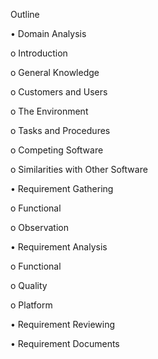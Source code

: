 Outline

•	Domain Analysis

  o	Introduction
  
  o	General Knowledge
  
  o	Customers and Users
  
  o	The Environment
  
  o	Tasks and Procedures
  
  o	Competing Software
  
  o	Similarities with Other Software
  
•	Requirement Gathering

  o	Functional

  o	Observation

•	Requirement Analysis

  o	Functional

  o	Quality

  o	Platform

•	Requirement Reviewing

•	Requirement Documents
